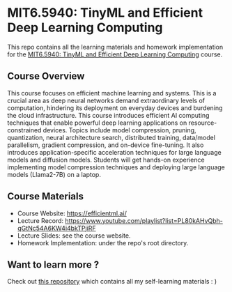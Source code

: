 # MIT6.5940: TinyML and Efficient Deep Learning Computing

This repo contains all the learning materials and homework implementation for the [MIT6.5940: TinyML and Efficient Deep Learning Computing](https://efficientml.ai/) course.

## Course Overview

This course focuses on efficient machine learning and systems. This is a crucial area as deep neural networks demand extraordinary levels of computation, hindering its deployment on everyday devices and burdening the cloud infrastructure. This course introduces efficient AI computing techniques that enable powerful deep learning applications on resource-constrained devices. Topics include model compression, pruning, quantization, neural architecture search, distributed training, data/model parallelism, gradient compression, and on-device fine-tuning. It also introduces application-specific acceleration techniques for large language models and diffusion models. Students will get hands-on experience implementing model compression techniques and deploying large language models (Llama2-7B) on a laptop.

## Course Materials

- Course Website: <https://efficientml.ai/>
- Lecture Record: <https://www.youtube.com/playlist?list=PL80kAHvQbh-qGtNc54A6KW4i4bkTPjiRF>
- Lecture Slides: see the course website.
- Homework Implementation: under the repo's root directory.

## Want to learn more ?

Check out [this repository](https://github.com/PKUFlyingPig/cs-self-learning) which contains all my self-learning materials : )
